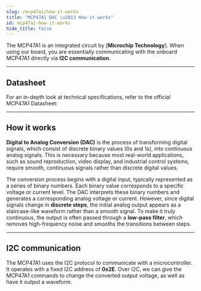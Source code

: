 ```yaml
---
slug: /mcp47a1/how-it-works
title: "MCP47A1 DAC \u2013 How it works"
id: mcp47a1-how-it-works
hide_title: false
---
```

The MCP47A1 is an integrated circuit by [**Microchip Technology**]. When using our board, you are essentially communicating with the onboard MCP47A1 directly via **I2C communication**.

<CenteredImage src="/img/mcp47a1/onboard.webp" alt="MCP47A1 sensor on board" caption="MCP47A1 sensor on the board" width="400px" />

---

## Datasheet

For an in-depth look at technical specifications, refer to the official MCP47A1 Datasheet:  

<QuickLink  
  title="MCP47A1 Datasheet"  
  description="Detailed technical documentation for the MCP47A1 DAC"  
  url="https://soldered.com/productdata/2022/03/Soldered-MCP47A1-datasheet.pdf"  
/>  

---

## How it works

**Digital to Analog Conversion (DAC)** is the process of transforming digital signals, which consist of discrete binary values (0s and 1s), into continuous analog signals. This is necessary because most real-world applications, such as sound reproduction, video display, and industrial control systems, require smooth, continuous signals rather than discrete digital values.

The conversion process begins with a digital input, typically represented as a series of binary numbers. Each binary value corresponds to a specific voltage or current level. The DAC interprets these binary numbers and generates a corresponding analog voltage or current. However, since digital signals change in **discrete steps**, the initial analog output appears as a staircase-like waveform rather than a smooth signal. To make it truly continuous, the output is often passed through a **low-pass filter**, which removes high-frequency noise and smooths the transitions between steps.

<CenteredImage src="/img/mcp47a1/sample.png" alt="Sampling discrete steps" caption="Sampling discrete steps" width="600px" />

---

## I2C communication  

The MCP47A1 uses the I2C protocol to communicate with a microcontroller. It operates with a fixed I2C address of **0x2E**. Over I2C, we can give the MCP47A1 commands to change the converted output voltage, as well as have it output a waveform.